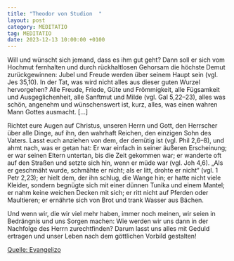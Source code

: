 ```yaml
---
title: "Theodor von Studion  "
layout: post
category: MEDITATIO
tag: MEDITATIO
date: 2023-12-13 10:00:00 +0100
---
```

Will und wünscht sich jemand, dass es ihm gut geht? Dann soll er sich vom Hochmut fernhalten und durch rückhaltlosen Gehorsam die höchste Demut zurückgewinnen: Jubel und Freude werden über seinem Haupt sein (vgl. Jes 35,10). In der Tat, was wird nicht alles aus dieser guten Wurzel hervorgehen? Alle Freude, Friede, Güte und Frömmigkeit, alle Fügsamkeit und Ausgeglichenheit, alle Sanftmut und Milde (vgl.<!--more--> Gal 5,22–23), alles was schön, angenehm und wünschenswert ist, kurz, alles, was einen wahren Mann Gottes ausmacht. […]

Richtet eure Augen auf Christus, unseren Herrn und Gott, den Herrscher über alle Dinge, auf ihn, den wahrhaft Reichen, den einzigen Sohn des Vaters. Lasst euch anziehen von dem, der demütig ist (vgl. Phil 2,6–8), und ahmt nach, was er getan hat: Er war einfach in seiner äußeren Erscheinung; er war seinen Eltern untertan, bis die Zeit gekommen war; er wanderte oft auf den Straßen und setzte sich hin, wenn er müde war (vgl. Joh 4,6). „Als er geschmäht wurde, schmähte er nicht; als er litt, drohte er nicht“ (vgl. 1 Petr 2,23); er hielt dem, der ihn schlug, die Wange hin; er hatte nicht viele Kleider, sondern begnügte sich mit einer dünnen Tunika und einem Mantel; er nahm keine weichen Decken mit sich; er ritt nicht auf Pferden oder Maultieren; er ernährte sich von Brot und trank Wasser aus Bächen.

Und wenn wir, die wir viel mehr haben, immer noch meinen, wir seien in Bedrängnis und uns Sorgen machen: Wie werden wir uns dann in der Nachfolge des Herrn zurechtfinden? Darum lasst uns alles mit Geduld ertragen und unser Leben nach dem göttlichen Vorbild gestalten!


[Quelle: Evangelizo](https://evangeliumtagfuertag.org/DE/gospel)